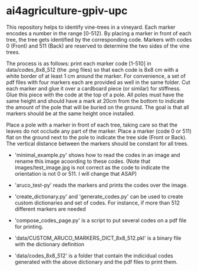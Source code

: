 # ai4agriculture-gpiv-upc


This repository helps to identify vine-trees in a vineyard. Each marker encodes a number in the range  [0-512). By placing 
a marker in front of each tree, the tree gets identified by the corresponding code. Markers with codes 0 (Front) and 511 (Back) 
are reserved to determine the two sides of the vine trees.

The process is as follows: print each marker code [1-510] in data/codes_8x8_512 (the .png files) so that each code is 8x8 cm 
with a white border of at least 1 cm around the marker. For convenience, a set of pdf files with four markers each 
are provided as well in the same folder. Cut each marker and glue it over a cardboard piece (or similar) for stiffness. 
Glue this piece with the code at the top of a pole. All poles must have the same height and should have a mark at 20cm 
from the bottom to indicate the amount of the pole that will be buried on the ground. The goal is that all markers should be 
at the same height once installed. 

Place a pole with a marker in front of each tree, taking care so that the leaves do not occlude any part of the marker. 
Place a marker (code 0 or 511) flat on the ground next to the pole to indicate the tree side (Front or Back). The vertical
distance between the markers should be constant for all trees.

- 'minimal_example.py' shows how to read the codes in an image and rename this image acoording to these codes.
(Note that images/test_image.jpg is not correct as the code to indicate the orientation is not 0 or 511. I will change that ASAP)
- 'aruco_test-py' reads the markers and prints the codes over the image.
- 'create_dictionary.py' and 'generate_codes.py' can be used to create custom dictionaries and set of codes. For instance, if more than 
512 different markers are needed
- 'compose_codes_page.py' is a script to put several codes on a pdf file for printing.

- 'data/CUSTOM_ARUCO_MARKERS_DICT_8x8_512.pkl' is a binary file with the dictionary definition
- 'data/codes_8x8_512' is a folder that contain the indicidual codes generated with the above dictionary and the pdf files to print them.

